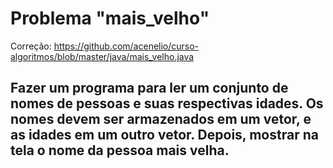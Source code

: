 # Problema "mais_velho"

Correção: https://github.com/acenelio/curso-algoritmos/blob/master/java/mais_velho.java

## Fazer um programa para ler um conjunto de nomes de pessoas e suas respectivas idades. Os nomes devem ser armazenados em um vetor, e as idades em um outro vetor. Depois, mostrar na tela o nome da pessoa mais velha.